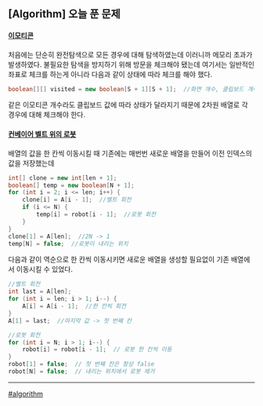 ## [Algorithm] 오늘 푼 문제

#### [이모티콘](https://www.acmicpc.net/problem/14226) 

처음에는 단순히 완전탐색으로 모든 경우에 대해 탐색하였는데 이러니까 메모리 초과가 발생하였다. 불필요한 탐색을 방지하기 위해 방문을 체크해야 됐는데 여기서는 일반적인 좌표로 체크를 하는게 아니라 다음과 같이 상태에 따라 체크를 해야 했다.

```java
boolean[][] visited = new boolean[S + 1][S + 1];  //화면 개수, 클립보드 개수
```
같은 이모티콘 개수라도 클립보드 값에 따라 상태가 달라지기 때문에 2차원 배열로 각 경우에 대해 체크해야 한다.

#### [컨베이어 벨트 위의 로봇](https://www.acmicpc.net/problem/20055) 

배열의 값을 한 칸씩 이동시킬 때 기존에는 매번번 새로운 배열을 만들어 이전 인덱스의 값을 저장했는데
```java
int[] clone = new int[len + 1];
boolean[] temp = new boolean[N + 1];
for (int i = 2; i <= len; i++) {
    clone[i] = A[i - 1];  //벨트 회전
    if (i <= N) {
        temp[i] = robot[i - 1];  //로봇 회전
    }
}
clone[1] = A[len];  //2N -> 1
temp[N] = false;  //로봇이 내리는 위치
```

다음과 같이 역순으로 한 칸씩 이동시키면 새로운 배열을 생성할 필요없이 기존 배열에서 이동시킬 수 있었다.
```java
//벨트 회전
int last = A[len];
for (int i = len; i > 1; i--) {
    A[i] = A[i - 1];  //한 칸씩 회전
}
A[1] = last;  //마지막 값 -> 첫 번째 칸

//로봇 회전
for (int i = N; i > 1; i--) {
    robot[i] = robot[i - 1];  // 로봇 한 칸씩 이동
}
robot[1] = false;  // 첫 번째 칸은 항상 false
robot[N] = false;  // 내리는 위치에서 로봇 제거
```

***

[#algorithm](https://github.com/wda067/TIL/search?q=%23algorithm&type=code)